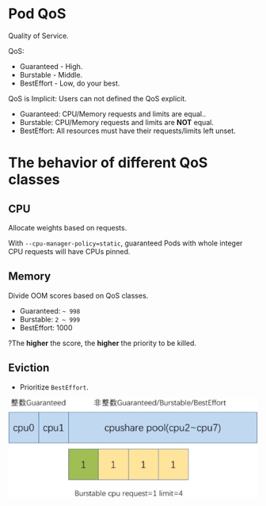 # Pod QoS

Quality of Service.

QoS:
- Guaranteed - High.
- Burstable  - Middle.
- BestEffort - Low, do your best.

QoS is Implicit: Users can not defined the QoS explicit.
- Guaranteed: CPU/Memory requests and limits are equal..
- Burstable: CPU/Memory requests and limits are **NOT** equal.
- BestEffort: All resources must have their requests/limits left unset.

# The behavior of different QoS classes

## CPU

Allocate weights based on requests.

With `--cpu-manager-policy=static`, guaranteed Pods with whole integer CPU requests will have CPUs pinned.

## Memory

Divide OOM scores based on QoS classes.
- Guaranteed: `~ 998`
- Burstable:  `2 ~ 999`
- BestEffort: 1000

?The **higher** the score, the **higher** the priority to be killed.

## Eviction

- Prioritize `BestEffort`.

![](0001.png)
